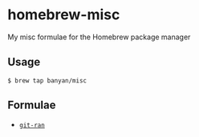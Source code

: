 # homebrew-misc

My misc formulae for the Homebrew package manager

## Usage

```
$ brew tap banyan/misc
```

## Formulae

* [`git-ran`](https://github.com/banyan/git-ran)
